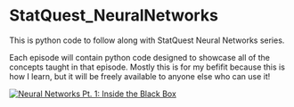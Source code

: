 # StatQuest_NeuralNetworks
This is python code to follow along with StatQuest Neural Networks series.

Each episode will contain python code designed to showcase all of the concepts taught in that episode. Mostly this is for my befifit because this is how I learn, but it will be freely available to anyone else who can use it!

[![Neural Networks Pt. 1: Inside the Black Box](https://img.youtube.com/watch?v=CqOfi41LfDw/0.jpg)](https://www.youtube.com/watch?v=CqOfi41LfDw "Neural Networks Pt. 1: Inside the Black Box")
